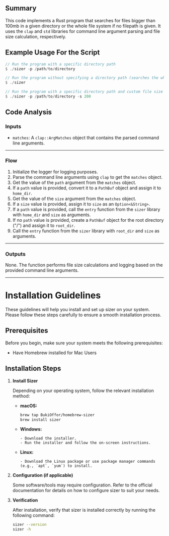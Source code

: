## Summary
This code implements a Rust program that searches for files bigger than 100mb in a given directory or the whole file system if no filepath is given. It uses the `clap` and `std` libraries for command line argument parsing and file size calculation, respectively.

## Example Usage For the Script
```rust
// Run the program with a specific directory path
$ ./sizer -p /path/to/directory

// Run the program without specifying a directory path (searches the whole file system)
$ ./sizer

// Run the program with a specific directory path and custom file size threshold
$ ./sizer -p /path/to/directory -s 200
```

## Code Analysis
### Inputs
- `matches`: A `clap::ArgMatches` object that contains the parsed command line arguments.
___
### Flow
1. Initialize the logger for logging purposes.
2. Parse the command line arguments using `clap` to get the `matches` object.
3. Get the value of the `path` argument from the `matches` object.
4. If a `path` value is provided, convert it to a `PathBuf` object and assign it to `home_dir`.
5. Get the value of the `size` argument from the `matches` object.
6. If a `size` value is provided, assign it to `size` as an `Option<&String>`.
7. If a `path` value is provided, call the `entry` function from the `sizer` library with `home_dir` and `size` as arguments.
8. If no `path` value is provided, create a `PathBuf` object for the root directory ("/") and assign it to `root_dir`.
9. Call the `entry` function from the `sizer` library with `root_dir` and `size` as arguments.
___
### Outputs
None. The function performs file size calculations and logging based on the provided command line arguments.
___

# Installation Guidelines

These guidelines will help you install and set up sizer on your system. Please follow these steps carefully to ensure a smooth installation process.

## Prerequisites

Before you begin, make sure your system meets the following prerequisites:

- Have Homebrew installed for Mac Users

## Installation Steps


1. **Install Sizer**

   Depending on your operating system, follow the relevant installation method:

   - **macOS:**
        ```bash 
        brew tap BukiOffor/homebrew-sizer
        brew install sizer
        ```

   - **Windows:**
     ```
     - Download the installer.
     - Run the installer and follow the on-screen instructions.
     ```
   
   - **Linux:**
     ```
     - Download the Linux package or use package manager commands (e.g., `apt`, `yum`) to install.
     ```
2. **Configuration (if applicable)**

   Some software/tools may require configuration. Refer to the official documentation for details on how to configure sizer to suit your needs.

3. **Verification**

   After installation, verify that sizer is installed correctly by running the following command:

    ```bash
    sizer --version
    sizer -h
    ```